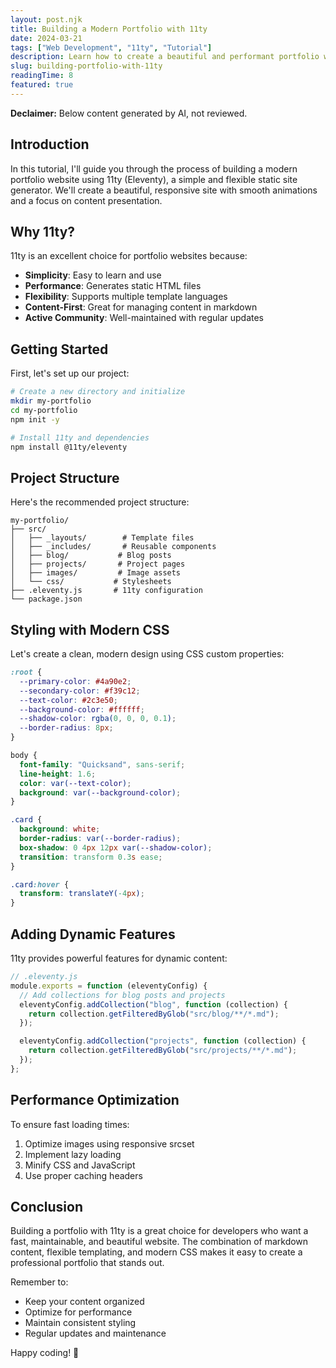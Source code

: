 ```yaml
---
layout: post.njk
title: Building a Modern Portfolio with 11ty
date: 2024-03-21
tags: ["Web Development", "11ty", "Tutorial"]
description: Learn how to create a beautiful and performant portfolio website using 11ty, modern CSS, and best practices for static site generation.
slug: building-portfolio-with-11ty
readingTime: 8
featured: true
---
```


**Declaimer:** Below content generated by AI, not reviewed.

## Introduction

In this tutorial, I'll guide you through the process of building a modern portfolio website using 11ty (Eleventy), a simple and flexible static site generator. We'll create a beautiful, responsive site with smooth animations and a focus on content presentation.

## Why 11ty?

11ty is an excellent choice for portfolio websites because:

- **Simplicity**: Easy to learn and use
- **Performance**: Generates static HTML files
- **Flexibility**: Supports multiple template languages
- **Content-First**: Great for managing content in markdown
- **Active Community**: Well-maintained with regular updates

## Getting Started

First, let's set up our project:

```bash
# Create a new directory and initialize
mkdir my-portfolio
cd my-portfolio
npm init -y

# Install 11ty and dependencies
npm install @11ty/eleventy
```

## Project Structure

Here's the recommended project structure:

```
my-portfolio/
├── src/
│   ├── _layouts/        # Template files
│   ├── _includes/       # Reusable components
│   ├── blog/           # Blog posts
│   ├── projects/       # Project pages
│   ├── images/         # Image assets
│   └── css/           # Stylesheets
├── .eleventy.js       # 11ty configuration
└── package.json
```

## Styling with Modern CSS

Let's create a clean, modern design using CSS custom properties:

```css
:root {
  --primary-color: #4a90e2;
  --secondary-color: #f39c12;
  --text-color: #2c3e50;
  --background-color: #ffffff;
  --shadow-color: rgba(0, 0, 0, 0.1);
  --border-radius: 8px;
}

body {
  font-family: "Quicksand", sans-serif;
  line-height: 1.6;
  color: var(--text-color);
  background: var(--background-color);
}

.card {
  background: white;
  border-radius: var(--border-radius);
  box-shadow: 0 4px 12px var(--shadow-color);
  transition: transform 0.3s ease;
}

.card:hover {
  transform: translateY(-4px);
}
```

## Adding Dynamic Features

11ty provides powerful features for dynamic content:

```javascript
// .eleventy.js
module.exports = function (eleventyConfig) {
  // Add collections for blog posts and projects
  eleventyConfig.addCollection("blog", function (collection) {
    return collection.getFilteredByGlob("src/blog/**/*.md");
  });

  eleventyConfig.addCollection("projects", function (collection) {
    return collection.getFilteredByGlob("src/projects/**/*.md");
  });
};
```

## Performance Optimization

To ensure fast loading times:

1. Optimize images using responsive srcset
2. Implement lazy loading
3. Minify CSS and JavaScript
4. Use proper caching headers

## Conclusion

Building a portfolio with 11ty is a great choice for developers who want a fast, maintainable, and beautiful website. The combination of markdown content, flexible templating, and modern CSS makes it easy to create a professional portfolio that stands out.

Remember to:

- Keep your content organized
- Optimize for performance
- Maintain consistent styling
- Regular updates and maintenance

Happy coding! 🚀
